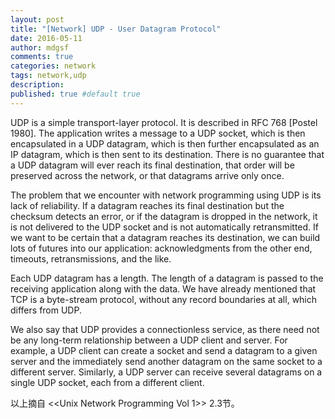 ```yaml
---
layout: post
title: "[Network] UDP - User Datagram Protocol"
date: 2016-05-11
author: mdgsf
comments: true
categories: network
tags: network,udp
description:
published: true #default true
---
```


UDP is a simple transport-layer protocol. It is described in RFC 768 [Postel 1980]. The application writes a message to a UDP socket, which is then encapsulated in a UDP datagram, which is then further encapsulated as an IP datagram, which is then sent to its destination. There is no guarantee that a UDP datagram will ever reach its final destination, that order will be preserved across the network, or that datagrams arrive only once.

The problem that we encounter with network programming using UDP is its lack of reliability. If a datagram reaches its final destination but the checksum detects an error, or if the datagram is dropped in the network, it is not delivered to the UDP socket and is not automatically retransmitted. If we want to be certain that a datagram reaches its destination, we can build lots of futures into our application: acknowledgments from the other end, timeouts, retransmissions, and the like.

Each UDP datagram has a length. The length of a datagram is passed to the receiving application along with the data. We have already mentioned that TCP is a byte-stream protocol, without any record boundaries at all, which differs from UDP.

We also say that UDP provides a connectionless service, as there need not be any long-term relationship between a UDP client and server. For example, a UDP client can create a socket and send a datagram to a given server and the immediately send another datagram on the same socket to a different server. Similarly, a UDP server can receive several datagrams on a single UDP socket, each from a different client.

以上摘自 <<Unix Network Programming Vol 1>> 2.3节。
